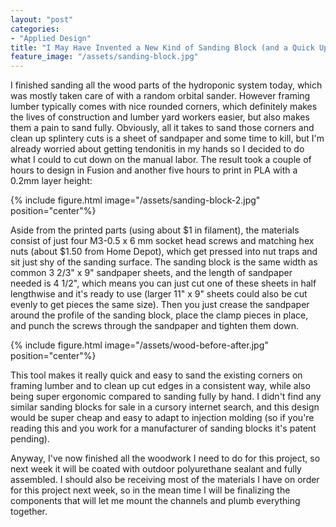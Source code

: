 ```yaml
---
layout: "post"
categories:
- "Applied Design"
title: "I May Have Invented a New Kind of Sanding Block (and a Quick Update on the Hydroponics Project)"
feature_image: "/assets/sanding-block.jpg"
---
```


I finished sanding all the wood parts of the hydroponic system today, which was mostly taken care of with a random orbital sander. However framing lumber typically comes with nice rounded corners, which definitely makes the lives of construction and lumber yard workers easier, but also makes them a pain to sand fully. Obviously, all it takes to sand those corners and clean up splintery cuts is a sheet of sandpaper and some time to kill, but I'm already worried about getting tendonitis in my hands so I decided to do what I could to cut down on the manual labor. The result took a couple of hours to design in Fusion and another five hours to print in PLA with a 0.2mm layer height:


{% include figure.html image="/assets/sanding-block-2.jpg" position="center"%}   


Aside from the printed parts (using about $1 in filament), the materials consist of just four M3-0.5 x 6 mm socket head screws and matching hex nuts (about $1.50 from Home Depot), which get pressed into nut traps and sit just shy of the sanding surface. The sanding block is the same width as common 3 2/3" x 9" sandpaper sheets, and the length of sandpaper needed is 4 1/2", which means you can just cut one of these sheets in half lengthwise and it's ready to use (larger 11" x 9" sheets could also be cut evenly to get pieces the same size). Then you just crease the sandpaper around the profile of the sanding block, place the clamp pieces in place, and punch the screws through the sandpaper and tighten them down.


{% include figure.html image="/assets/wood-before-after.jpg" position="center"%}


This tool makes it really quick and easy to sand the existing corners on framing lumber and to clean up cut edges in a consistent way, while also being super ergonomic compared to sanding fully by hand. I didn't find any similar sanding blocks for sale in a cursory internet search, and this design would be super cheap and easy to adapt to injection molding (so if you're reading this and you work for a manufacturer of sanding blocks it's patent pending).

Anyway, I've now finished all the woodwork I need to do for this project, so next week it will be coated with outdoor polyurethane sealant and fully assembled. I should also be receiving most of the materials I have on order for this project next week, so in the mean time I will be finalizing the components that will let me mount the channels and plumb everything together.

